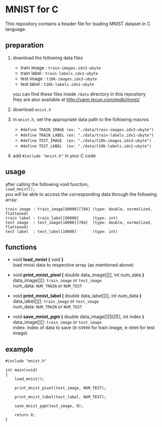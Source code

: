 # MNIST for C

This repository contains a header file for loading MNIST dataset in C language.


## preparation

1. download the following data files

	- train image : `train-images.idx3-ubyte`
	- train label : `train-labels.idx1-ubyte`
	- test image : `t10k-images.idx3-ubyte`
	- test label : `t10k-labels.idx1-ubyte`  

	you can find these files inside `/data` directory in this repository  
	they are also available at http://yann.lecun.com/exdb/mnist/

2. download `mnist.h`

3. in `mnist.h`, set the appropriate data path to the following macros

	- `#define TRAIN_IMAGE (ex: "./data/train-images.idx3-ubyte")`
	- `#define TRAIN_LABEL (ex: "./data/train-labels.idx1-ubyte")`
	- `#define TEST_IMAGE  (ex: "./data/t10k-images.idx3-ubyte")`
	- `#define TEST_LABEL  (ex: "./data/t10k-labels.idx1-ubyte")`

4. add `#include "mnist.h"` in your C code


## usage

after calling the following *void* function,  
`load_mnist();`  
you will be able to access the corresponding data through the following array:

	train image : train_image[60000][784] (type: double, normalized, flattened)
	train label : train_label[60000]      (type: int)
	test image  : test_image[10000][784]  (type: double, normalized, flattened)
	test label  : test_label[10000]       (type: int)


## functions

- void **load_mnist (** void **)**  
	load mnist data to respective array (as mentioned above)  

- void **print_mnist_pixel (** double data_image[][], int num_data **)**  
	data_image[][]: `train_image` or `test_image`  
	num_data: `NUM_TRAIN` or `NUM_TEST`  

- void **print_mnist_label (** double data_label[][], int num_data **)**  
	data_label[][]: `train_image` or `test_image`  
	num_data: `NUM_TRAIN` or `NUM_TEST`  

- void **save_mnist_pgm (** double data_image[][SIZE], int index **)**  
	data_image[][]: `train_image` or `test_image`  
	index: index of data to save (`0~59999` for train image, `0~9999` for test image)  


## example

	#include "mnist.h"

	int main(void)
	{
		load_mnist();
		
		print_mnist_pixel(test_image, NUM_TEST);
		
		print_mnist_label(test_label, NUM_TEST);
		
		save_mnist_pgm(test_image, 0);
		
		return 0;
	}
